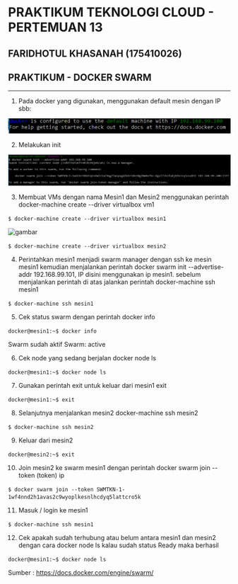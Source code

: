 # PRAKTIKUM TEKNOLOGI CLOUD - PERTEMUAN 13

## FARIDHOTUL KHASANAH (175410026)
## PRAKTIKUM - DOCKER SWARM
---------------------------------------------

1. Pada docker yang digunakan, menggunakan default mesin dengan IP sbb:

![gambar](02.PNG)

2. Melakukan init

![gambar](01.PNG)

3. Membuat VMs dengan nama Mesin1 dan Mesin2 menggunakan perintah docker-machine create --driver virtualbox vm1

```$ docker-machine create --driver virtualbox mesin1```

![gambar](03.png)

```$ docker-machine create --driver virtualbox mesin2```

4. Perintahkan mesin1 menjadi swarm manager dengan ssh ke mesin mesin1 kemudian menjalankan perintah docker swarm init --advertise-addr 192.168.99.101, IP disini menggunakan ip mesin1. sebelum menjalankan perintah di atas jalankan perintah docker-machine ssh mesin1

```$ docker-machine ssh mesin1```

5. Cek status swarm dengan perintah docker info

```docker@mesin1:~$ docker info```

Swarm sudah aktif Swarm: active

6. Cek node yang sedang berjalan docker node ls

```docker@mesin1:~$ docker node ls```

7. Gunakan perintah exit untuk keluar dari mesin1 exit

```docker@mesin1:~$ exit```

8. Selanjutnya menjalankan mesin2 docker-machine ssh mesin2

```$ docker-machine ssh mesin2```

9. Keluar dari mesin2

```docker@mesin2:~$ exit```

10. Join mesin2 ke swarm mesin1 dengan perintah docker swarm join --token (token) ip

```$ docker swarm join --token SWMTKN-1-1wf4nnd2h1avas2c9wyoplkesnlhcdyq5lattcro5k```

11. Masuk / login ke mesin1

```$ docker-machine ssh mesin1```

12. Cek apakah sudah terhubung atau belum antara mesin1 dan mesin2 dengan cara docker node ls kalau sudah status Ready maka berhasil

```docker@mesin1:~$ docker node ls```

Sumber : https://docs.docker.com/engine/swarm/